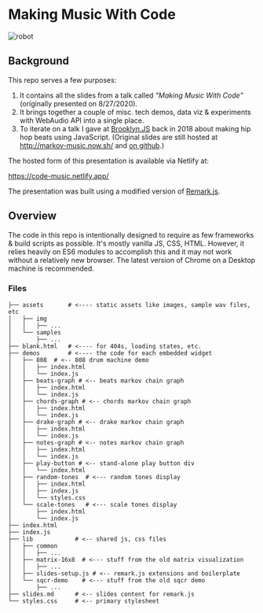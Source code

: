 # Making Music With Code

![robot](https://vignette.wikia.nocookie.net/chrono-trigger/images/1/12/Gato_chrono_trigger-0.png/revision/latest/scale-to-width-down/340?cb=20161214172804\&path-prefix=es)

## Background

This repo serves a few purposes:

1.  It contains all the slides from a talk called *"Making Music With Code"* (originally presented on 8/27/2020).
2.  It brings together a couple of misc. tech demos, data viz & experiments with WebAudio API into a single place.
3.  To iterate on a talk I gave at [Brooklyn.JS](http://brooklynjs.com/) back in 2018 about making hip hop beats using JavaScript. (Original slides are still hosted at <http://markov-music.now.sh/> and [on github](https://github.com/omardelarosa/markov-music-js).)

The hosted form of this presentation is available via Netlify at:

<https://code-music.netlify.app/>

The presentation was built using a modified version of [Remark.js](https://github.com/gnab/remark).

## Overview

The code in this repo is intentionally designed to require as few frameworks & build scripts as possible. It's mostly vanilla JS, CSS, HTML. However, it relies heavily on ES6 modules to accomplish this and it may not work without a relatively new browser. The latest version of Chrome on a Desktop machine is recommended.

### Files

    ├── assets       # <---- static assets like images, sample wav files, etc
    │   ├── img
    │   │   ├── ...
    │   └── samples
    │       ├── ...
    ├── blank.html   # <---- for 404s, loading states, etc.
    ├── demos        # <---- the code for each embedded widget
    │   ├── 808  # <-- 808 drum machine demo
    │   │   ├── index.html
    │   │   └── index.js
    │   ├── beats-graph # <-- beats markov chain graph
    │   │   ├── index.html
    │   │   └── index.js
    │   ├── chords-graph # <-- chords markov chain graph
    │   │   ├── index.html
    │   │   └── index.js
    │   ├── drake-graph # <-- drake markov chain graph
    │   │   ├── index.html
    │   │   └── index.js
    │   ├── notes-graph # <-- notes markov chain graph
    │   │   ├── index.html
    │   │   └── index.js
    │   ├── play-button # <-- stand-alone play button div
    │   │   └── index.html
    │   ├── random-tones  # <--- random tones display
    │   │   ├── index.html
    │   │   ├── index.js
    │   │   └── styles.css
    │   └── scale-tones   # <--- scale tones display
    │       ├── index.html
    │       └── index.js
    ├── index.html
    ├── index.js
    ├── lib            # <-- shared js, css files
    │   ├── common
    │   │   ├── ...
    │   ├── matrix-16x8  # <--- stuff from the old matrix visualization
    │   │   ├── ...
    │   ├── slides-setup.js # <-- remark.js extensions and boilerplate
    │   └── sqcr-demo    # <--- stuff from the old sqcr demo
    │       ├── ...
    ├── slides.md      # <-- slides content for remark.js
    └── styles.css     # <-- primary stylesheet
